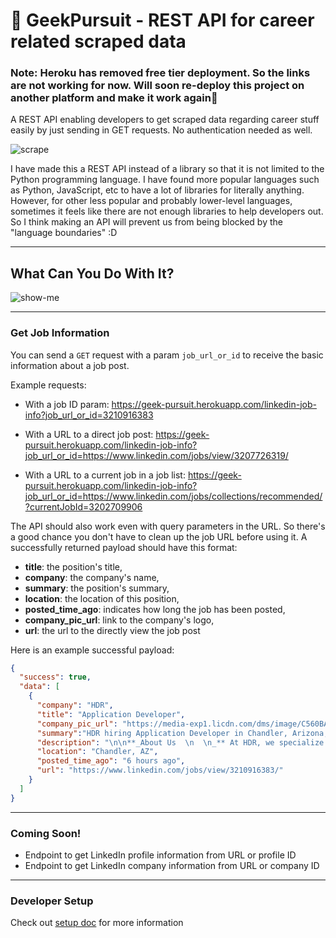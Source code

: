 # 🚀 GeekPursuit - REST API for career related scraped data

### Note: Heroku has removed free tier deployment. So the links are not working for now. Will soon re-deploy this project on another platform and make it work again🤞

A REST API enabling developers to get scraped data regarding career stuff easily by just sending in GET requests. No authentication needed as well.

![scrape](https://media.giphy.com/media/xUPJPuBSBM4GEMb7Ec/giphy.gif)

I have made this a REST API instead of a library so that it is not limited to the Python programming language. I have found more popular languages such as Python, JavaScript, etc to have a lot of libraries for literally anything. However, for other less popular and probably lower-level languages, sometimes it feels like there are not enough libraries to help developers out. So I think making an API will prevent us from being blocked by the "language boundaries" :D

---

## What Can You Do With It?
![show-me](https://media.giphy.com/media/iibEPf8xEDTedJcDJr/giphy.gif)

---

### Get Job Information

You can send a `GET` request with a param `job_url_or_id` to receive the basic information about a job post.

Example requests:

- With a job ID param: https://geek-pursuit.herokuapp.com/linkedin-job-info?job_url_or_id=3210916383

- With a URL to a direct job post: https://geek-pursuit.herokuapp.com/linkedin-job-info?job_url_or_id=https://www.linkedin.com/jobs/view/3207726319/

- With a URL to a current job in a job list: https://geek-pursuit.herokuapp.com/linkedin-job-info?job_url_or_id=https://www.linkedin.com/jobs/collections/recommended/?currentJobId=3202709906

The API should also work even with query parameters in the URL. So there's a good chance you don't have to clean up the job URL before using it. A successfully returned payload should have this format:

- __title__: the position's title,
- __company__: the company's name,
- __summary__: the position's summary,
- __location__: the location of this position,
- __posted_time_ago__: indicates how long the job has been posted,
- __company_pic_url__: link to the company's logo,
- __url__: the url to the directly view the job post

Here is an example successful payload:
```json
{
  "success": true,
  "data": [
    {
      "company": "HDR",
      "title": "Application Developer",
      "company_pic_url": "https://media-exp1.licdn.com/dms/image/C560BAQGfpTq19zKb0g/company-logo_100_100/0/1560873606208?e=1668038400&v=beta&t=Sqi9J0ca-pk5j5yop83ZtE-zuYCJOs8EL6b3OszhtU0",
      "summary":"HDR hiring Application Developer in Chandler, Arizona, United States | LinkedIn",
      "description": "\n\n**_About Us  \n  \n_** At HDR, we specialize in engineering, architecture, environmental...",
      "location": "Chandler, AZ",
      "posted_time_ago": "6 hours ago",
      "url": "https://www.linkedin.com/jobs/view/3210916383/"
    }
  ]
}
```

---

### Coming Soon!

- Endpoint to get LinkedIn profile information from URL or profile ID
- Endpoint to get LinkedIn company information from URL or company ID

---

### Developer Setup
Check out [setup doc](./docs/setup.md) for more information
